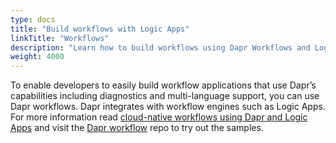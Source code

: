 ```yaml
---
type: docs
title: "Build workflows with Logic Apps"
linkTitle: "Workflows"
description: "Learn how to build workflows using Dapr Workflows and Logic Apps"
weight: 4000
---
```


To enable developers to easily build workflow applications that use Dapr’s capabilities including diagnostics and multi-language support, you can use Dapr workflows. Dapr integrates with workflow engines such as Logic Apps.  For more information read [cloud-native workflows using Dapr and Logic Apps](https://cloudblogs.microsoft.com/opensource/2020/05/26/announcing-cloud-native-workflows-dapr-logic-apps/) and visit the [Dapr workflow](https://github.com/dapr/workflows) repo to try out the samples.